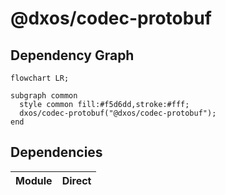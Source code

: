 # @dxos/codec-protobuf


## Dependency Graph
```mermaid
flowchart LR;

subgraph common
  style common fill:#f5d6dd,stroke:#fff;
  dxos/codec-protobuf("@dxos/codec-protobuf");
end

```
## Dependencies
| Module | Direct |
|---|---|
